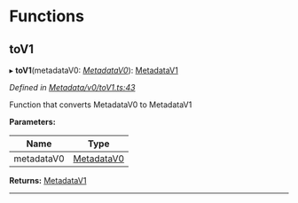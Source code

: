 

# Functions

<a id="tov1"></a>

##  toV1

▸ **toV1**(metadataV0: *[MetadataV0](../classes/_metadata_v0_metadata_.metadatav0.md)*): [MetadataV1](../classes/_metadata_v1_metadata_.metadatav1.md)

*Defined in [Metadata/v0/toV1.ts:43](https://github.com/polkadot-js/api/blob/36d7a85/packages/types/src/Metadata/v0/toV1.ts#L43)*

Function that converts MetadataV0 to MetadataV1

**Parameters:**

| Name | Type |
| ------ | ------ |
| metadataV0 | [MetadataV0](../classes/_metadata_v0_metadata_.metadatav0.md) |

**Returns:** [MetadataV1](../classes/_metadata_v1_metadata_.metadatav1.md)

___

